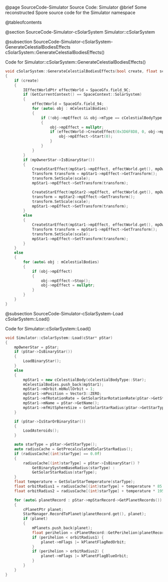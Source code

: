 @page SourceCode-Simulator Source Code: Simulator
@brief Some reconstructed Spore source code for the Simulator namespace

@tableofcontents

@section SourceCode-Simulator-cSolarSystem Simulator::cSolarSystem

@subsection SourceCode-Simulator-cSolarSystem-GenerateCelestialBodiesEffects cSolarSystem::GenerateCelestialBodiesEffects()

Code for Simulator::cSolarSystem::GenerateCelestialBodiesEffects()

```cpp
void cSolarSystem::GenerateCelestialBodiesEffects(bool create, float scale)
{
	if (create)
	{
		IEffectWorldPtr effectWorld = SpaceGfx.field_9C;
		if (GetCurrentContext() == SpaceContext::SolarSystem) 
		{
			effectWorld = SpaceGfx.field_94;
			for (auto& obj : mCelestialBodies)
			{
				if (!obj->mpEffect && obj->mType == cCelestialBodyType::Comet)
				{
					obj->mpEffect = nullptr;
					if (effectWorld->CreateEffect(0x3D6F8D8, 0, obj->mpEffect)) {
						obj->mpEffect->Start(0);
					}
				}
			}
		}
		if (mpOwnerStar->IsBinaryStar()) 
		{
			CreateStarEffect(mpStar1->mpEffect, effectWorld.get(), mpOwnerStar->mPrimaryType);
			Transform transform = mpStar1->mpEffect->GetTransform();
			transform.SetScale(scale);
			mpStar1->mpEffect->SetTransform(transform);

			CreateStarEffect(mpStar2->mpEffect, effectWorld.get(), mpOwnerStar->mSecondaryType);
			transform = mpStar2->mpEffect->GetTransform();
			transform.SetScale(scale);
			mpStar1->mpEffect->SetTransform(transform);
		}
		else
		{
			CreateStarEffect(mpStar1->mpEffect, effectWorld.get(), mpOwnerStar->GetStarType());
			Transform transform = mpStar1->mpEffect->GetTransform();
			transform.SetScale(scale);
			mpStar1->mpEffect->SetTransform(transform);
		}
	}
	else
	{
		for (auto& obj : mCelestialBodies) 
		{
			if (obj->mpEffect) 
			{
				obj->mpEffect->Stop();
				obj->mpEffect = nullptr;
			}
		}
	}
}
```

@subsection SourceCode-Simulator-cSolarSystem-Load cSolarSystem::Load()

Code for Simulator::cSolarSystem::Load()

```cpp
void Simulator::cSolarSystem::Load(cStar* pStar)
{
	mpOwnerStar = pStar;
	if (pStar->IsBinaryStar())
	{
		LoadBinaryStar();
	}
	else
	{
		mpStar1 = new cCelestialBody(cCelestialBodyType::Star);
		mCelestialBodies.push_back(mpStar1);
		mpStar1->mOrbit.mbNullOrbit = 1;
		mpStar1->mPosition = Vector3::ZERO;
		mpStar1->mfRotationRate = GetSolarStarRotationRate(pStar->GetStarType());
		mpStar1->mName = pStar->GetName();
		mpStar1->mfHitSphereSize = GetSolarStarRadius(pStar->GetStarType());
	}

	if (pStar->IsStarOrBinaryStar())
	{
		LoadAsteroids();
	}

	auto starType = pStar->GetStarType();
	auto radiusCache = GetPrecalculatedSolarStarRadius();
	if (radiusCache[(int)starType] == 0.0f)
	{
		radiusCache[(int)starType] = pStar->IsBinaryStar() ? 
			GetBinarySystemBaseRadius(starType) : 
			GetSolarStarRadius(starType);
	}
	float temperature = GetSolarStarTemperature(starType);
	float orbitRadius1 = radiusCache[(int)starType] + temperature * 85.0f;
	float orbitRadius2 = radiusCache[(int)starType] + temperature * 195.0f;

	for (auto& planetRecord : pStar->mpStarRecord->GetPlanetRecords())
	{
		cPlanetPtr planet;
		StarManager.RecordToPlanet(planetRecord.get(), planet);
		if (planet)
		{
			mPlanets.push_back(planet);
			float perihelion = cPlanetRecord::GetPerihelion(planetRecord.get(), MoonPerihelionType::Parent);
			if (perihelion < orbitRadius1) {
				planet->mFlags |= kPlanetFlagRedOrbit;
			}
			if (perihelion > orbitRadius2) {
				planet->mFlags |= kPlanetFlagBlueOrbit;
			}
		}
	}
}
```